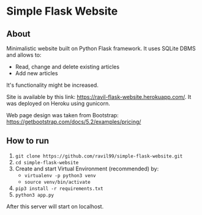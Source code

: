 # Simple Flask Website
## About

Minimalistic website built on Python Flask framework. It uses SQLite DBMS and allows to:
* Read, change and delete existing articles
* Add new articles

It's functionality might be increased. 

Site is available by this link: https://ravil-flask-website.herokuapp.com/. It was deployed on Heroku using gunicorn.

Web page design was taken from Bootstrap: https://getbootstrap.com/docs/5.2/examples/pricing/

## How to run

1) ```git clone https://github.com/ravil99/simple-flask-website.git```
2) ```cd simple-flask-website```
3) Create and start Virtual Environment (recommended) by:
    * ``` virtualenv -p python3 venv ```
    * ``` source venv/bin/activate ```
4) ``` pip3 install -r requirements.txt ```
5) ``` python3 app.py ``` 

After this server will start on localhost.
